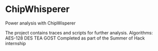# ChipWhisperer
Power analysis with ChipWisperer

The project contains traces and scripts for further analysis. 
Algorithms:
  AES-128
  DES
  TEA
  GOST
Completed as part of the Summer of Hack internship
